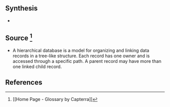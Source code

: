 ## Synthesis
- 
## Source [^1]
- A hierarchical database is a model for organizing and linking data records in a tree-like structure. Each record has one owner and is accessed through a specific path. A parent record may have more than one linked child record.
## References

[^1]: [[Home Page - Glossary by Capterra]]